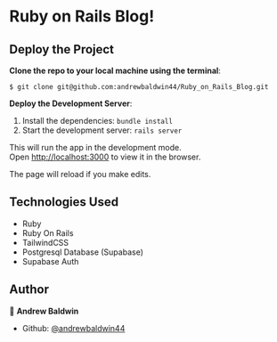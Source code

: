 # Ruby on Rails Blog!

## Deploy the Project

__Clone the repo to your local machine using the terminal__:
```
$ git clone git@github.com:andrewbaldwin44/Ruby_on_Rails_Blog.git
```

__Deploy the Development Server__:
1. Install the dependencies: `bundle install`
2. Start the development server: `rails server`

This will run the app in the development mode.<br />
Open [http://localhost:3000](http://localhost:3000) to view it in the browser.

The page will reload if you make edits.

## Technologies Used

- Ruby
- Ruby On Rails
- TailwindCSS
- Postgresql Database (Supabase)
- Supabase Auth

## Author

👤 **Andrew Baldwin**

- Github: [@andrewbaldwin44](https://github.com/andrewbaldwin44)
